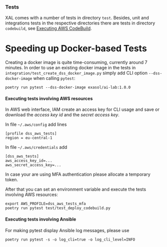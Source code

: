 ### Tests

XAL comes with a number of tests in directory `test`. 
Besides, unit and integrations tests in the respective directories 
there are tests in directory `codebuild`, see [Executing AWS CodeBuild](ci.md#executing-aws-codebuild).  

# Speeding up Docker-based Tests

Creating a docker image is quite time-consuming, currently around 7 minutes. In order to use an existing 
docker image in the tests in `integration/test_create_dss_docker_image.py` 
simply add CLI option `--dss-docker-image` when calling `pytest`:

```shell  
poetry run pytest --dss-docker-image exasol/ai-lab:1.0.0 
```

#### Executing tests involving AWS resources

In AWS web interface, IAM create an access key for CLI usage and save or download the *access key id* and the *secret access key*.

In file `~/.aws/config` add lines

```
[profile dss_aws_tests]
region = eu-central-1
```

In file `~/.aws/credentials` add

```
[dss_aws_tests]
aws_access_key_id=...
aws_secret_access_key=...
```

In case your are using MFA authentication please allocate a temporary token.

After that you can set an environment variable and execute the tests involving AWS resources:

```shell
export AWS_PROFILE=dss_aws_tests_mfa
poetry run pytest test/test_deploy_codebuild.py
```

#### Executing tests involving Ansible

For making pytest display Ansible log messages, please use

```shell
poetry run pytest -s -o log_cli=true -o log_cli_level=INFO
```